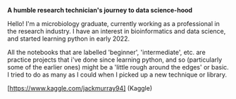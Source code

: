 **A humble research technician's journey to data science-hood**

Hello! I'm a microbiology graduate, currently working as a professional in the research industry. I have an interest in bioinformatics and data science, and started learning python in early 2022.

All the notebooks that are labelled 'beginner', 'intermediate', etc. are practice projects that i've done since learning python, and so (particularly some of the earlier ones) might be a 'little rough around the edges' or basic. I tried to do as many as I could when I picked up a new technique or library. 

[https://www.kaggle.com/jackmurray94] (Kaggle)
